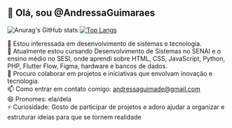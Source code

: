 ## 👋 Olá, sou @AndressaGuimaraes <br>
![Anurag's GitHub stats](https://github-readme-stats.vercel.app/api?username=AndressaGuimaraes&show_icons=true&theme=onedark )
[![Top Langs](https://github-readme-stats.vercel.app/api/top-langs/?username=anuraghazra&layout=compact&theme=onedark)](https://github.com/anuraghazra/github-readme-stats)

👀 Estou interessada em desenvolvimento de sistemas e tecnologia.<br>
🌱 Atualmente estou cursando Desenvolvimento de Sistemas no SENAI e o ensino médio no SESI, onde aprendi sobre HTML, CSS, JavaScript, Python, PHP, Flutter Flow, Figma, hardware e bancos de dados.<br>
💞️ Procuro colaborar em projetos e iniciativas que envolvam inovação e tecnologia.<br>
📫 Como entrar em contato comigo: andressaguimade@gmail.com<br>
😄 Pronomes: ela/dela<br>
⚡ Curiosidade: Gosto de participar de projetos e adoro ajudar a organizar e estruturar ideias para que se tornem realidade<br>
